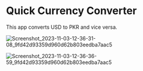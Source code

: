# Quick Currency Converter

This app converts USD to PKR and vice versa.

![Screenshot_2023-11-03-12-36-31-08_9fd42d93359d960d62b803eedba7aac5](https://github.com/gulfam-dev/CurrencyConverterFlutter/assets/146335824/5e67c79a-f169-4f74-a913-519b53305c58)

![Screenshot_2023-11-03-12-36-36-59_9fd42d93359d960d62b803eedba7aac5](https://github.com/gulfam-dev/CurrencyConverterFlutter/assets/146335824/eab53ccd-2852-4d60-af59-a61382d777a9)
